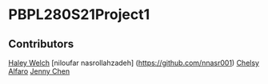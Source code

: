 # PBPL280S21Project1
## Contributors 
[Haley Welch](https://github.com/hay1997)
[niloufar nasrollahzadeh] (https://github.com/nnasr001)
[Chelsy Alfaro](https://github.com/calfa021)
[Jenny Chen](https://github.com/jchen321)

